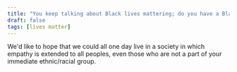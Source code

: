 ```yaml
---
title: "You keep talking about Black lives mattering; do you have a Black boyfriend/girlfriend you're not telling us about? lol"
draft: false
tags: [lives matter]
---
```


We'd like to hope that we could all one day live in a society in which empathy is extended to all peoples, even those who are not a part of your immediate ethnic/racial group.

